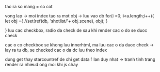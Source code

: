 tao ra so mang = so cot 

vong lap -> moi index tao ra mot obj -> luu vao db
for(i =0; i<a.length;i++){
    let obj ={
        //set(ref(db, 'shotlist/'+ obj.scene), obj);
    }
    
}
luu cac checkbox, radio da check de sau khi render cac o do se duoc check

cac o co checkbox se khong luu innerhtml, ma luu cac o da duoc check -> lay ra tu db, se checked cac o da dc luu theo index


dung get thay starcountref de chi get data 1 lan duy nhat -> tranh tinh trang render ra nhieud ong moi khi js chay